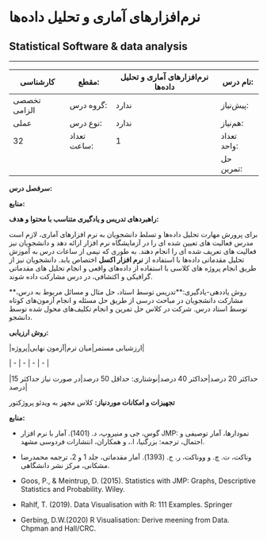 # نرم‌افزارهای آماری و تحلیل داده‌ها
## Statistical Software & data analysis
_______________________________________________________________________________
| کارشناسی     | مقطع:       | نرم‌افزارهای آماری و تحلیل داده‌ها | نام درس:    |
| ------------ | ----------- | ---------------------------------- | ----------- |
| تخصصی الزامی | گروه درس:   | ندارد                              | پیش‌نیاز:   |
| عملی         | نوع درس:    | ندارد                              | هم‌نیاز:    |
| 32           | تعداد ساعت: | 1                                  | تعداد واحد: |
|              |             |                                    | حل تمرین:   |

**سرفصل درس:**


**منابع:**

**راهبردهای تدریس و یادگیری متناسب با محتوا و هدف:**

برای پرورش  مهارت تحلیل داده‌ها  و تسلط دانشجویان به نرم افزارهای آماری،  لازم است مدرس فعالیت های تعیین شده ای را در آزمایشگاه نرم افزار ارائه دهد و دانشجویان نیز فعالیت های تعریف شده ای را انجام دهند.  به طوری که نیمی از ساعات درس به آموزش تحلیل مقدماتی داده‌ها  با استفاده از **نرم افزار اکسل**  اختصاص یابد.  دانشجویان نیز از طریق انجام پروژه های کلاسی با استفاده از داده‌های واقعی و انجام تحلیل های مقدماتی گرافیکی و اکتشافی، در درس مشارکت داده شوند.  

**روش یاددهی-یادگیری:**تدریس توسط استاد، حل مثال و مسائل مربوط به درس، مشارکت دانشجویان در مباحث درسی از طریق حل مسئله و انجام آزمون‌های کوتاه توسط استاد درس. شرکت در کلاس حل تمرین و انجام تکلیف‌های محول شده توسط دانشجو.

**روش ارزیابی:**

|ارزشیابی مستمر|میان ترم|آزمون نهایی|پروژه|

| - | - | - | - |

|حداکثر 20 درصد|حداکثر 40 درصد|نوشتاری: حداقل 50 درصد|در صورت نیاز حداکثر 15 درصد|

**تجهیزات و امکانات موردنیاز:** کلاس مجهز به ویدئو پروژکتور

**منابع:** 


- گوس، جی و منیروپ، د. (1401). آمار با نرم افزار JMP: نمودارها، آمار توصیفی و احتمال، ترجمه: بزرگنیا، ا.، و همکاران، انتشارات فردوسی مشهد.

- وناکت، ت. چ. و ووناکت، ر. ج. (1393). آمار مقدماتی، جلد 1 و 2، ترجمه محمدرضا مشکانی، مرکز نشر دانشگاهی.

- Goos, P., & Meintrup, D. (2015). Statistics with JMP: Graphs, Descriptive Statistics and Probability. Wiley.

- Rahlf, T. (2019). Data Visualisation with R: 111 Examples. Springer

- Gerbing, D.W.(2020) R Visualisation: Derive meening from Data. Chpman and Hall/CRC.
